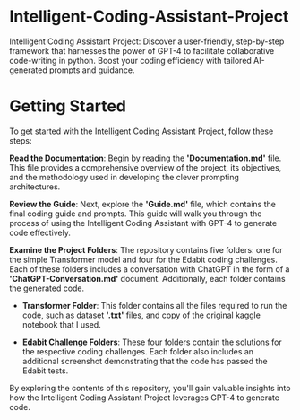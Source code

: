 # Intelligent-Coding-Assistant-Project
Intelligent Coding Assistant Project: Discover a user-friendly, step-by-step framework that harnesses the power of GPT-4 to facilitate collaborative code-writing in python. Boost your coding efficiency with tailored AI-generated prompts and guidance.

# Getting Started

To get started with the Intelligent Coding Assistant Project, follow these steps:

**Read the Documentation**: Begin by reading the **'Documentation.md'** file. This file provides a comprehensive overview of the project, its objectives, and the methodology used in developing the clever prompting architectures.

**Review the Guide**: Next, explore the **'Guide.md'** file, which contains the final coding guide and prompts. This guide will walk you through the process of using the Intelligent Coding Assistant with GPT-4 to generate code effectively.

**Examine the Project Folders**: The repository contains five folders: one for the simple Transformer model and four for the Edabit coding challenges. Each of these folders includes a conversation with ChatGPT in the form of a **'ChatGPT-Conversation.md'** document. Additionally, each folder contains the generated code.

+ **Transformer Folder**: This folder contains all the files required to run the code, such as dataset **'.txt'** files, and copy of the original kaggle notebook that I used.

+ **Edabit Challenge Folders**: These four folders contain the solutions for the respective coding challenges. Each folder also includes an additional screenshot demonstrating that the code has passed the Edabit tests.

By exploring the contents of this repository, you'll gain valuable insights into how the Intelligent Coding Assistant Project leverages GPT-4 to generate code.
